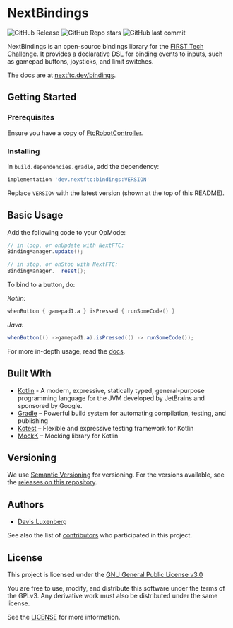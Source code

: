 # NextBindings

![GitHub Release](https://img.shields.io/github/v/release/NextFTC/NextBindings?sort=semver&label=version)
![GitHub Repo stars](https://img.shields.io/github/stars/NextFTC/NextBindings?style=flat)
![GitHub last commit](https://img.shields.io/github/last-commit/NextFTC/NextBindings)

NextBindings is an open-source bindings library for
the [FIRST Tech Challenge](https://www.firstinspires.org/robotics/ftc). It provides a declarative DSL for binding events
to inputs, such as gamepad buttons, joysticks, and limit switches.

The docs are at [nextftc.dev/bindings](https://nextftc.dev/bindings).

## Getting Started

### Prerequisites

Ensure you have a copy of [FtcRobotController](https://github.com/FIRST-Tech-Challenge/FtcRobotController).

### Installing

In `build.dependencies.gradle`, add the dependency:

```groovy
implementation 'dev.nextftc:bindings:VERSION'
```

Replace `VERSION` with the latest version (shown at the top of this README).

## Basic Usage

Add the following code to your OpMode:

```java
// in loop, or onUpdate with NextFTC:
BindingManager.update();

// in stop, or onStop with NextFTC:
BindingManager.  reset();
```

To bind to a button, do:

*Kotlin:*

```kotlin
whenButton { gamepad1.a } isPressed { runSomeCode() }
```

*Java:*

```java
whenButton(() ->gamepad1.a).isPressed(() -> runSomeCode());
```

For more in-depth usage, read the [docs](https://nextftc.dev/bindings).

## Built With

- [Kotlin](https://kotlinlang.org/) - A modern, expressive, statically typed, general-purpose programming language for
  the JVM developed by JetBrains and sponsored by Google.
- [Gradle](https://gradle.org/) – Powerful build system for automating compilation, testing, and publishing
- [Kotest](https://kotest.io/) – Flexible and expressive testing framework for Kotlin
- [MockK](https://mockk.io/) – Mocking library for Kotlin

[//]: # (Uncomment the following once CONTRIBUTING.md is written.)


[//]: # (## Contributing)

[//]: # (Please read [CONTRIBUTING.md]&#40;CONTRIBUTING.md&#41; for details on our code)

[//]: # (of conduct, and the process for submitting pull requests to us.)

## Versioning

We use [Semantic Versioning](http://semver.org/) for versioning. For the versions available, see the [releases on this
repository](https://github.com/NextFTC/NextBindings/releases).

## Authors

- [Davis Luxenberg](https://github.com/beepbot99)

See also the list of
[contributors](https://github.com/NextFTC/NextBindings/contributors)
who participated in this project.

## License

This project is licensed under the [GNU General Public License v3.0](https://www.gnu.org/licenses/gpl-3.0.html)

You are free to use, modify, and distribute this software under the terms of the GPLv3. Any derivative work must also be
distributed under the same license.

See the [LICENSE](LICENSE) for more information.
